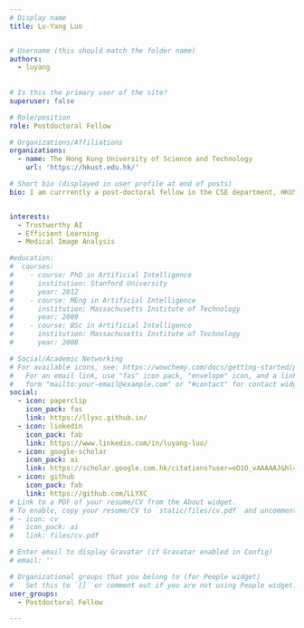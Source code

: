 ```yaml
---
# Display name
title: Lu-Yang Luo


# Username (this should match the folder name)
authors:
  - luyang
  
  
# Is this the primary user of the site?
superuser: false

# Role/position
role: Postdoctoral Fellow

# Organizations/Affiliations
organizations:
  - name: The Hong Kong University of Science and Technology
    url: 'https://hkust.edu.hk/'

# Short bio (displayed in user profile at end of posts)
bio: I am currrently a post-doctoral fellow in the CSE department, HKUST, working with Prof. Hao Chen. Before that, I received my Ph.D. from the CSE department, CUHK, advised by Prof. HENG Pheng-Ann and Prof. WONG, Tien-Tsin. Previously, I received my B.Sc. from the CSE department, CUHK in 2018.


interests:
  - Trustworthy AI
  - Efficient Learning
  - Medical Image Analysis

#education:
#  courses:
#    - course: PhD in Artificial Intelligence
#      institution: Stanford University
#      year: 2012
#    - course: MEng in Artificial Intelligence
#      institution: Massachusetts Institute of Technology
#      year: 2009
#    - course: BSc in Artificial Intelligence
#      institution: Massachusetts Institute of Technology
#      year: 2008

# Social/Academic Networking
# For available icons, see: https://wowchemy.com/docs/getting-started/page-builder/#icons
#   For an email link, use "fas" icon pack, "envelope" icon, and a link in the
#   form "mailto:your-email@example.com" or "#contact" for contact widget.
social:
  - icon: paperclip
    icon_pack: fas
    link: https://llyxc.github.io/
  - icon: linkedin
    icon_pack: fab
    link: https://www.linkedin.com/in/luyang-luo/
  - icon: google-scholar
    icon_pack: ai
    link: https://scholar.google.com.hk/citations?user=eD1O_vAAAAAJ&hl=zh-TW
  - icon: github
    icon_pack: fab
    link: https://github.com/LLYXC
# Link to a PDF of your resume/CV from the About widget.
# To enable, copy your resume/CV to `static/files/cv.pdf` and uncomment the lines below.
# - icon: cv
#   icon_pack: ai
#   link: files/cv.pdf

# Enter email to display Gravatar (if Gravatar enabled in Config)
# email: ''

# Organizational groups that you belong to (for People widget)
#   Set this to `[]` or comment out if you are not using People widget.
user_groups:
  - Postdoctoral Fellow

---
```

